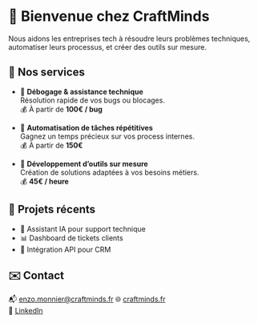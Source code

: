 # 👋 Bienvenue chez CraftMinds

Nous aidons les entreprises tech à résoudre leurs problèmes techniques, automatiser leurs processus, et créer des outils sur mesure.

## 🚀 Nos services

- 🔧 **Débogage & assistance technique**  
  Résolution rapide de vos bugs ou blocages.  
  💰 À partir de **100€ / bug**

- 🤖 **Automatisation de tâches répétitives**  
  Gagnez un temps précieux sur vos process internes.  
  💰 À partir de **150€**

- 🧩 **Développement d’outils sur mesure**  
  Création de solutions adaptées à vos besoins métiers.  
  💰 **45€ / heure**

## 📂 Projets récents

- 🧠 Assistant IA pour support technique
- 📊 Dashboard de tickets clients
- 🔄 Intégration API pour CRM

## ✉️ Contact

📬 enzo.monnier@craftminds.fr 
🌐 [craftminds.fr](https://craftminds.fr)  
🔗 [LinkedIn](https://www.linkedin.com/in/enzo-m-craftminds-7524ab205/)
